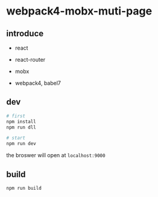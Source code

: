 # webpack4-mobx-muti-page

## introduce

* react
* react-router
* mobx

* webpack4, babel7

## dev

```bash
# first
npm install
npm run dll

# start
npm run dev
```

the broswer will open at `localhost:9000`

## build

```
npm run build
```
